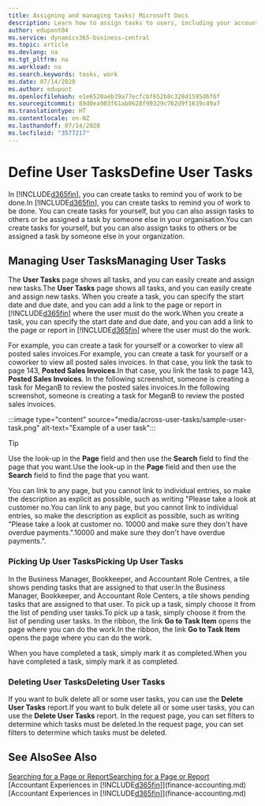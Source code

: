 ```yaml
---
title: Assigning and managing tasks| Microsoft Docs
description: Learn how to assign tasks to users, including your accountant, in Business Central
author: edupont04
ms.service: dynamics365-business-central
ms.topic: article
ms.devlang: na
ms.tgt_pltfrm: na
ms.workload: na
ms.search.keywords: tasks, work
ms.date: 07/14/2020
ms.author: edupont
ms.openlocfilehash: e1e6520aeb39a77ecfcbf652b8c328d1595d6f6f
ms.sourcegitcommit: 89d0ea903f61ab0628f99329c762d9f1619c49a7
ms.translationtype: HT
ms.contentlocale: en-NZ
ms.lasthandoff: 07/14/2020
ms.locfileid: "3577217"
---
```

# <a name="define-user-tasks"></a><span data-ttu-id="be59e-103">Define User Tasks</span><span class="sxs-lookup"><span data-stu-id="be59e-103">Define User Tasks</span></span>

<span data-ttu-id="be59e-104">In [!INCLUDE[d365fin](includes/d365fin_md.md)], you can create tasks to remind you of work to be done.</span><span class="sxs-lookup"><span data-stu-id="be59e-104">In [!INCLUDE[d365fin](includes/d365fin_md.md)], you can create tasks to remind you of work to be done.</span></span> <span data-ttu-id="be59e-105">You can create tasks for yourself, but you can also assign tasks to others or be assigned a task by someone else in your organisation.</span><span class="sxs-lookup"><span data-stu-id="be59e-105">You can create tasks for yourself, but you can also assign tasks to others or be assigned a task by someone else in your organization.</span></span>  

## <a name="managing-user-tasks"></a><span data-ttu-id="be59e-106">Managing User Tasks</span><span class="sxs-lookup"><span data-stu-id="be59e-106">Managing User Tasks</span></span>

<span data-ttu-id="be59e-107">The **User Tasks** page shows all tasks, and you can easily create and assign new tasks.</span><span class="sxs-lookup"><span data-stu-id="be59e-107">The **User Tasks** page shows all tasks, and you can easily create and assign new tasks.</span></span> <span data-ttu-id="be59e-108">When you create a task, you can specify the start date and due date, and you can add a link to the page or report in [!INCLUDE[d365fin](includes/d365fin_md.md)] where the user must do the work.</span><span class="sxs-lookup"><span data-stu-id="be59e-108">When you create a task, you can specify the start date and due date, and you can add a link to the page or report in [!INCLUDE[d365fin](includes/d365fin_md.md)] where the user must do the work.</span></span>  

<span data-ttu-id="be59e-109">For example, you can create a task for yourself or a coworker to view all posted sales invoices.</span><span class="sxs-lookup"><span data-stu-id="be59e-109">For example, you can create a task for yourself or a coworker to view all posted sales invoices.</span></span> <span data-ttu-id="be59e-110">In that case, you link the task to page 143, **Posted Sales Invoices**.</span><span class="sxs-lookup"><span data-stu-id="be59e-110">In that case, you link the task to page 143, **Posted Sales Invoices**.</span></span> <span data-ttu-id="be59e-111">In the following screenshot, someone is creating a task for MeganB to review the posted sales invoices.</span><span class="sxs-lookup"><span data-stu-id="be59e-111">In the following screenshot, someone is creating a task for MeganB to review the posted sales invoices.</span></span>  

:::image type="content" source="media/across-user-tasks/sample-user-task.png" alt-text="Example of a user task":::

> [!TIP]  
> <span data-ttu-id="be59e-113">Use the look-up in the **Page** field and then use the **Search** field to find the page that you want.</span><span class="sxs-lookup"><span data-stu-id="be59e-113">Use the look-up in the **Page** field and then use the **Search** field to find the page that you want.</span></span>  
>
> <span data-ttu-id="be59e-114">You can link to any page, but you cannot link to individual entries, so make the description as explicit as possible, such as writing "Please take a look at customer no.</span><span class="sxs-lookup"><span data-stu-id="be59e-114">You can link to any page, but you cannot link to individual entries, so make the description as explicit as possible, such as writing "Please take a look at customer no.</span></span> <span data-ttu-id="be59e-115">10000 and make sure they don't have overdue payments.".</span><span class="sxs-lookup"><span data-stu-id="be59e-115">10000 and make sure they don't have overdue payments.".</span></span>

### <a name="picking-up-user-tasks"></a><span data-ttu-id="be59e-116">Picking Up User Tasks</span><span class="sxs-lookup"><span data-stu-id="be59e-116">Picking Up User Tasks</span></span>

<span data-ttu-id="be59e-117">In the Business Manager, Bookkeeper, and Accountant Role Centres, a tile shows pending tasks that are assigned to that user.</span><span class="sxs-lookup"><span data-stu-id="be59e-117">In the Business Manager, Bookkeeper, and Accountant Role Centers, a tile shows pending tasks that are assigned to that user.</span></span> <span data-ttu-id="be59e-118">To pick up a task, simply choose it from the list of pending user tasks.</span><span class="sxs-lookup"><span data-stu-id="be59e-118">To pick up a task, simply choose it from the list of pending user tasks.</span></span> <span data-ttu-id="be59e-119">In the ribbon, the link **Go to Task Item** opens the page where you can do the work.</span><span class="sxs-lookup"><span data-stu-id="be59e-119">In the ribbon, the link **Go to Task Item** opens the page where you can do the work.</span></span>  

<span data-ttu-id="be59e-120">When you have completed a task, simply mark it as completed.</span><span class="sxs-lookup"><span data-stu-id="be59e-120">When you have completed a task, simply mark it as completed.</span></span>  

### <a name="deleting-user-tasks"></a><span data-ttu-id="be59e-121">Deleting User Tasks</span><span class="sxs-lookup"><span data-stu-id="be59e-121">Deleting User Tasks</span></span>

<span data-ttu-id="be59e-122">If you want to bulk delete all or some user tasks, you can use the **Delete User Tasks** report.</span><span class="sxs-lookup"><span data-stu-id="be59e-122">If you want to bulk delete all or some user tasks, you can use the **Delete User Tasks** report.</span></span> <span data-ttu-id="be59e-123">In the request page, you can set filters to determine which tasks must be deleted.</span><span class="sxs-lookup"><span data-stu-id="be59e-123">In the request page, you can set filters to determine which tasks must be deleted.</span></span>  

## <a name="see-also"></a><span data-ttu-id="be59e-124">See Also</span><span class="sxs-lookup"><span data-stu-id="be59e-124">See Also</span></span>

[<span data-ttu-id="be59e-125">Searching for a Page or Report</span><span class="sxs-lookup"><span data-stu-id="be59e-125">Searching for a Page or Report</span></span>](ui-search.md)  
<span data-ttu-id="be59e-126">[Accountant Experiences in [!INCLUDE[d365fin](includes/d365fin_md.md)]](finance-accounting.md)</span><span class="sxs-lookup"><span data-stu-id="be59e-126">[Accountant Experiences in [!INCLUDE[d365fin](includes/d365fin_md.md)]](finance-accounting.md)</span></span>  
